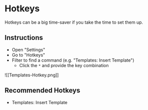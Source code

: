 # Hotkeys
Hotkeys can be a big time-saver if you take the time to set them up.

## Instructions
- Open "Settings"
- Go to "Hotkeys"
- Filter to find a command (e.g. "Templates: Insert Template")
	- Click the `*` and provide the key combination

![[Templates-Hotkey.png]]

## Recommended Hotkeys
- Templates: Insert Template
